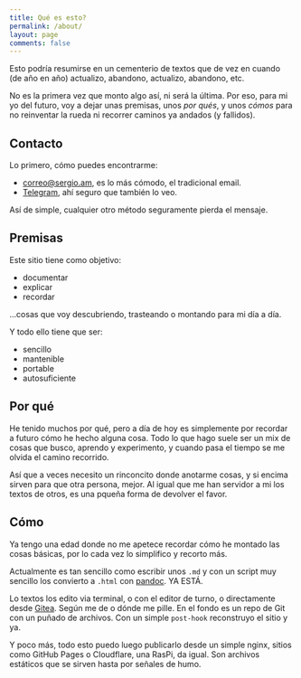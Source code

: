 ```yaml
---
title: Qué es esto?
permalink: /about/
layout: page
comments: false
---
```


Esto podría resumirse en un cementerio de textos que de vez en cuando (de año en año) actualizo, abandono, actualizo, abandono, etc.

No es la primera vez que monto algo así, ni será la última. Por eso, para mi yo del futuro, voy a dejar unas premisas, unos _por qués_, y unos _cómos_ para no reinventar la rueda ni recorrer caminos ya andados (y fallidos).

## Contacto

Lo primero, cómo puedes encontrarme:

- [correo@sergio.am](mailto:correo@sergio.am?subject=sergio.am), es lo más cómodo, el tradicional email.
- [Telegram](https://t.me/sxergio), ahí seguro que también lo veo.

Así de simple, cualquier otro método seguramente pierda el mensaje.

## Premisas

Este sitio tiene como objetivo:

- documentar
- explicar
- recordar

...cosas que voy descubriendo, trasteando o montando para mi día a día.

Y todo ello tiene que ser:

- sencillo
- mantenible
- portable
- autosuficiente

## Por qué

He tenido muchos por qué, pero a día de hoy es simplemente por recordar a futuro cómo he hecho alguna cosa. Todo lo que hago suele ser un mix de cosas que busco, aprendo y experimento, y cuando pasa el tiempo se me olvida el camino recorrido.

Así que a veces necesito un rinconcito donde anotarme cosas, y si encima sirven para que otra persona, mejor. Al igual que me han servidor a mi los textos de otros, es una pqueña forma de devolver el favor.

## Cómo

Ya tengo una edad donde no me apetece recordar cómo he montado las cosas básicas, por lo cada vez lo simplifico y recorto más.

Actualmente es tan sencillo como escribir unos `.md` y con un script muy sencillo los convierto a `.html` con [pandoc](https://pandoc.org/). YA ESTÁ.

Lo textos los edito via terminal, o con el editor de turno, o directamente desde [Gitea](https://github.com/go-gitea/gitea). Según me de o dónde me pille. En el fondo es un repo de Git con un puñado de archivos. Con un simple `post-hook` reconstruyo el sitio y ya.

Y poco más, todo esto puedo luego publicarlo desde un simple nginx, sitios como GitHub Pages o Cloudflare, una RasPi, da igual. Son archivos estáticos que se sirven hasta por señales de humo.
